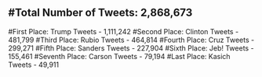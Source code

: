 #Total Number of Tweets: 2,868,673 
---
#First Place: Trump Tweets - 1,111,242
#Second Place: Clinton Tweets - 481,799
#Third Place: Rubio Tweets - 464,814
#Fourth Place: Cruz Tweets - 299,271
#Fifth Place: Sanders Tweets - 227,904
#Sixth Place: Jeb! Tweets - 155,461
#Seventh Place: Carson Tweets - 79,194
#Last Place: Kasich Tweets - 49,911
